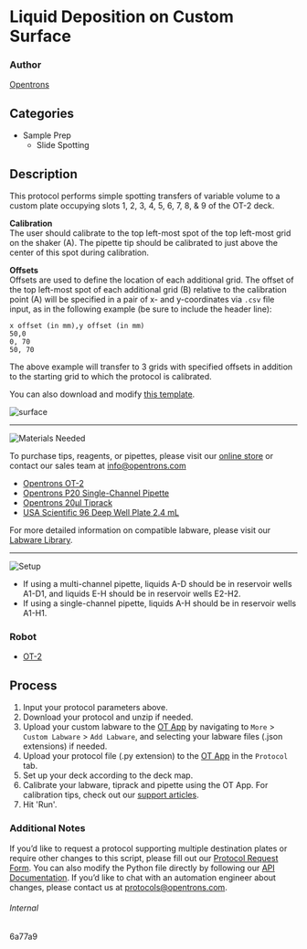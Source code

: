 # Liquid Deposition on Custom Surface

### Author
[Opentrons](https://opentrons.com/)



## Categories
* Sample Prep
	* Slide Spotting

## Description

This protocol performs simple spotting transfers of variable volume to a custom plate occupying slots 1, 2, 3, 4, 5, 6, 7, 8, & 9 of the OT-2 deck.

**Calibration**  
The user should calibrate to the top left-most spot of the top left-most grid on the shaker (A). The pipette tip should be calibrated to just above the center of this spot during calibration.

**Offsets**  
Offsets are used to define the location of each additional grid. The offset of the top left-most spot of each additional grid (B) relative to the calibration point (A) will be specified in a pair of x- and y-coordinates via 	`.csv` file input, as in the following example (be sure to include the header line):
```
x offset (in mm),y offset (in mm)
50,0
0, 70
50, 70
```

The above example will transfer to 3 grids with specified offsets in addition to the starting grid to which the protocol is calibrated.

You can also download and modify [this template](https://opentrons-protocol-library-website.s3.amazonaws.com/custom-README-images/6a77d9/ex.csv).

![surface](https://opentrons-protocol-library-website.s3.amazonaws.com/custom-README-images/6a77d9/surface.png)

---
![Materials Needed](https://s3.amazonaws.com/opentrons-protocol-library-website/custom-README-images/001-General+Headings/materials.png)

To purchase tips, reagents, or pipettes, please visit our [online store](https://shop.opentrons.com/) or contact our sales team at [info@opentrons.com](mailto:info@opentrons.com)

* [Opentrons OT-2](https://shop.opentrons.com/collections/ot-2-robot/products/ot-2)
* [Opentrons P20 Single-Channel Pipette](https://shop.opentrons.com/collections/ot-2-pipettes)
* [Opentrons 20µl Tiprack](https://shop.opentrons.com/collections/opentrons-tips)
* [USA Scientific 96 Deep Well Plate 2.4 mL](https://labware.opentrons.com/usascientific_96_wellplate_2.4ml_deep)


For more detailed information on compatible labware, please visit our [Labware Library](https://labware.opentrons.com/).

---
![Setup](https://s3.amazonaws.com/opentrons-protocol-library-website/custom-README-images/001-General+Headings/Setup.png)

* If using a multi-channel pipette, liquids A-D should be in reservoir wells A1-D1, and liquids E-H should be in reservoir wells E2-H2.  
* If using a single-channel pipette, liquids A-H should be in reservoir wells A1-H1.

### Robot
* [OT-2](https://opentrons.com/ot-2)

## Process

1. Input your protocol parameters above.
2. Download your protocol and unzip if needed.
3. Upload your custom labware to the [OT App](https://opentrons.com/ot-app) by navigating to `More` > `Custom Labware` > `Add Labware`, and selecting your labware files (.json extensions) if needed.
4. Upload your protocol file (.py extension) to the [OT App](https://opentrons.com/ot-app) in the `Protocol` tab.
5. Set up your deck according to the deck map.
6. Calibrate your labware, tiprack and pipette using the OT App. For calibration tips, check out our [support articles](https://support.opentrons.com/en/collections/1559720-guide-for-getting-started-with-the-ot-2).
7. Hit 'Run'.

### Additional Notes

If you’d like to request a protocol supporting multiple destination plates or require other changes to this script, please fill out our [Protocol Request Form](https://opentrons-protocol-dev.paperform.co/). You can also modify the Python file directly by following our [API Documentation](https://docs.opentrons.com/v2/). If you’d like to chat with an automation engineer about changes, please contact us at [protocols@opentrons.com](mailto:protocols@opentrons.com).

###### Internal
6a77a9
